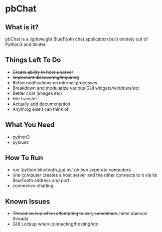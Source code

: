 # pbChat

## What is it?
pbChat is a lightweight BlueTooth chat application built entirely out of Python3 and tkinter. 

## Things Left To Do
* ~~Create ability to host a server~~
* ~~Implement discovering/inquiring~~
* ~~Better notifications on internal processes~~
* Breakdown and modularize various GUI widgets/windows/etc
* Better chat (images etc)
* File transfer
* Actually add documentation
* Anything else I can think of

## What You Need
* python3
* pybluez

## How To Run
* run 'python bluetooth_gui.py' on two seperate computers
* one computer creates a host server and the other connects to it via its BlueTooth address and port
* commence chatting

## Known Issues
* ~~Thread lockup when attempting to exit, sometimes.~~ hehe daemon threads
* GUI Lockup when connecting/hosting/etc
